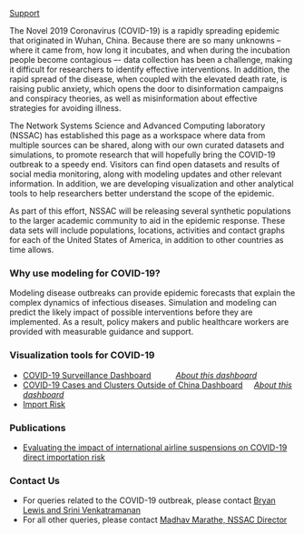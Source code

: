 
[Support](mailto:nssac_ncov_support@virginia.edu?subject=Surveillance%20Dashboard)

The Novel 2019 Coronavirus (COVID-19) is a rapidly spreading epidemic that originated in Wuhan, China. Because there are so many unknowns – where it came from, how long it incubates, and when during the incubation people become contagious –- data collection has been a challenge, making it difficult for researchers to identify effective interventions. In addition, the rapid spread of the disease, when coupled with the elevated death rate, is raising public anxiety, which opens the door to disinformation campaigns and conspiracy theories, as well as misinformation about effective strategies for avoiding illness.

The Network Systems Science and Advanced Computing laboratory (NSSAC) has established this page as a workspace where data from multiple sources can be shared, along with our own curated datasets and simulations, to promote research that will hopefully bring the COVID-19 outbreak to a speedy end. Visitors can find open datasets and results of social media monitoring, along with modeling updates and other relevant information. In addition, we are developing visualization and other analytical tools to help researchers better understand the scope of the epidemic.

As part of this effort, NSSAC will be releasing several synthetic populations to the larger academic community to aid in the epidemic response. These data sets will include populations, locations, activities and contact graphs for each of the United States of America, in addition to other countries as time allows.

### Why use modeling for COVID-19?
Modeling disease outbreaks can provide epidemic forecasts that explain the complex dynamics of infectious diseases. Simulation and modeling can predict the likely impact of possible interventions before they are implemented. As a result, policy makers and public healthcare workers are provided with measurable guidance and support.

### Visualization tools for COVID-19
- [COVID-19 Surveillance Dashboard](http://nssac.bii.virginia.edu/covid-19/dashboard/) &nbsp;&nbsp;&nbsp;&nbsp;&nbsp;&nbsp;&nbsp;&nbsp;&nbsp; [_About this dashboard_](../covid-19/dashboard)
- [COVID-19 Cases and Clusters Outside of China Dashboard](https://datastudio.google.com/u/0/reporting/f6ad0988-f203-45f8-8d18-5d726c1d2d8b/page/MGzDB) &nbsp;&nbsp;&nbsp; [_About this dashboard_](../covid-19/covid-19_imported_cases)
- [Import Risk](import_risk.html)

### Publications
- [Evaluating the impact of international airline suspensions on COVID-19 direct importation risk](https://www.medrxiv.org/content/10.1101/2020.02.20.20025882v1)

### Contact Us
- For queries related to the COVID-19 outbreak, please contact [Bryan Lewis and Srini Venkatramanan](mailto:nssac_covid19_coordinators@virginia.edu?subject=Research%20Website%20COVID-19%20Query)
- For all other queries, please contact [Madhav Marathe, NSSAC Director](mailto:nssac_covid19_coordinators@virginia.edu?subject=Research%20Website%20Query)

